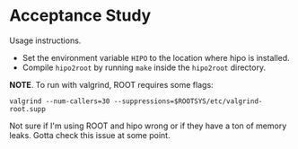 # Acceptance Study
Usage instructions.
* Set the environment variable `HIPO` to the location where hipo is installed.
* Compile `hipo2root` by running `make` inside the `hipo2root` directory.

**NOTE**.
To run with valgrind, ROOT requires some flags:

    valgrind --num-callers=30 --suppressions=$ROOTSYS/etc/valgrind-root.supp

Not sure if I'm using ROOT and hipo wrong or if they have a ton of memory leaks.
Gotta check this issue at some point.
